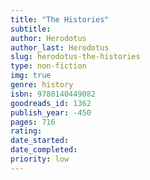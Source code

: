 ```yaml
---
title: "The Histories"
subtitle: 
author: Herodotus
author_last: Herodotus
slug: herodotus-the-histories
type: non-fiction
img: true
genre: history
isbn: 9780140449082
goodreads_id: 1362
publish_year: -450
pages: 716
rating: 
date_started:
date_completed:
priority: low
---
```

